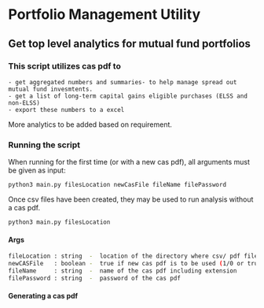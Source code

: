 # Portfolio Management Utility

## Get top level analytics for mutual fund portfolios

### This script utilizes cas pdf to

    - get aggregated numbers and summaries- to help manage spread out mutual fund invesmtents.
    - get a list of long-term capital gains eligible purchases (ELSS and non-ELSS)
    - export these numbers to a excel

More analytics to be added based on requirement.

### Running the script

When running for the first time (or with a new cas pdf), all arguments must be given as input:

```python3 main.py filesLocation newCasFile fileName filePassword```

Once csv files have been created, they may be used to run analysis without a cas pdf.

```python3 main.py filesLocation```

#### Args

```sh
fileLocation : string  -  location of the directory where csv/ pdf file is stored
newCASFile   : boolean -  true if new cas pdf is to be used (1/0 or true/false)  :  (default: false) 
fileName     : string  -  name of the cas pdf including extension                :  (default: cas.pdf)
filePassword : string  -  password of the cas pdf                                :  (default: abcdefgh12)
```

#### Generating a cas pdf
